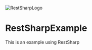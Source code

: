 ![RestSharpLogo](https://github.com/RobBrowning/RestSharpExample/blob/master/RestSharpExample/ReadMe_Images/RestSharp_Logo.png)

# RestSharpExample
This is an example using RestSharp
